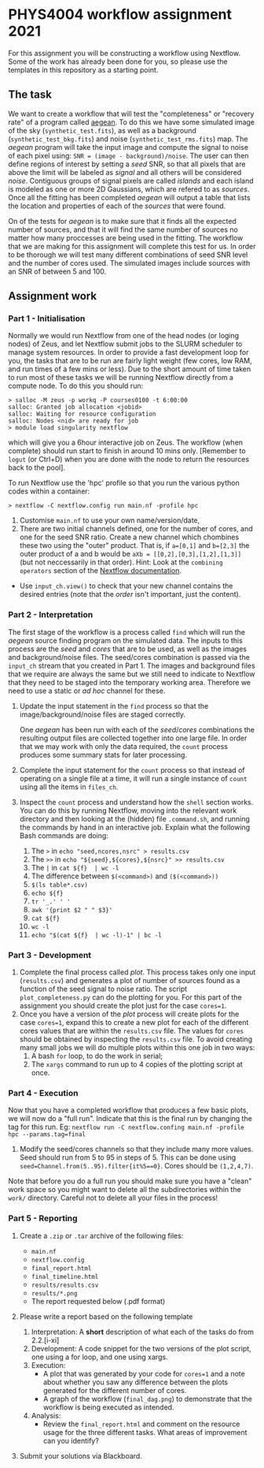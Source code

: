 # PHYS4004 workflow assignment 2021

For this assignment you will be constructing a workflow using Nextflow. Some of the work has already been done for you, so please use the templates in this repository as a starting point.


## The task

We want to create a workflow that will test the "completeness" or "recovery rate" of a program called [aegean](https://github.com/PaulHancock/Aegean).
To do this we have some simulated image of the sky (`synthetic_test.fits`), as well as a background (`synthetic_test_bkg.fits`) and noise (`synthetic_test_rms.fits`) map.
The *aegean* program will take the input image and compute the signal to noise of each pixel using: `SNR = (image - background)/noise`.
The user can then define regions of interest by setting a *seed* SNR, so that all pixels that are above the limit will be labeled as *signal* and all others will be considered *noise*.
Contiguous groups of signal pixels are called *islands* and each island is modeled as one or more 2D Gaussians, which are refered to as *sources*.
Once all the fitting has been completed *aegean* will output a table that lists the location and properties of each of the *sources* that were found.

On of the tests for *aegean* is to make sure that it finds all the expected number of sources, and that it will find the same number of sources no matter how many proccesses are being used in the fitting.
The workflow that we are making for this assignment will complete this test for us. 
In order to be thorough we will test many different combinations of seed SNR level and the number of cores used.
The simulated images include sources with an SNR of between 5 and 100. 


## Assignment work


### Part 1 - Initialisation
Normally we would run Nextflow from one of the head nodes (or loging nodes) of Zeus, and let Nextflow submit jobs to the SLURM scheduler to manage system resources.
In order to provide a fast development loop for you, the tasks that are to be run are fairly light weight (few cores, low RAM, and run times of a few mins or less).
Due to the short amount of time taken to run most of these tasks we will be running Nextflow directly from a compute node.
To do this you should run:
```
> salloc -M zeus -p workq -P courses0100 -t 6:00:00
salloc: Granted job allocation <jobid>
salloc: Waiting for resource configuration
salloc: Nodes <nid> are ready for job
> module load singularity nextflow
```
which will give you a 6hour interactive job on Zeus.
The workflow (when complete) should run start to finish in around 10 mins only.
[Remember to `logut` (or Ctrl+D) when you are done with the node to return the resources back to the pool].

To run Nextflow use the 'hpc' profile so that you run the various python codes within a container:
```
> nextflow -C nextflow.config run main.nf -profile hpc
```


1. Customise `main.nf` to use your own name/version/date,
1. There are two initial channels defined, one for the number of cores, and one for the seed SNR ratio.
Create a new channel which chombines these two using the "outer" product.
That is, if `a=[0,1]` and `b=[2,3]` the outer product of a and b would be `aXb = [[0,2],[0,3],[1,2],[1,3]]` (but not neccessarily in that order).
Hint: Look at the `combining operators` section of the [Nextflow documentation](https://www.nextflow.io/docs/latest/).
- Use `input_ch.view()` to check that your new channel contains the desired entries (note that the *order* isn't important, just the content).

### Part 2 - Interpretation

The first stage of the workflow is a process called `find` which will run the *aegean* source finding program on the simulated data.
The inputs to this process are the *seed* and *cores* that are to be used, as well as the images and background/noise files.
The seed/cores combination is passed via the `input_ch` stream that you created in Part 1.
The images and background files that we require are always the same but we still need to indicate to Nextflow that they need to be staged into the temporary working area.
Therefore we need to use a static or *ad hoc* channel for these.
1. Update the input statement in the `find` process so that the image/background/noise files are staged correctly.

    One *aegean* has been run with each of the *seed*/*cores* combinations the resulting output files are collected together into one large file.
In order that we may work with only the data required, the `count` process produces some summary stats for later processing.

1. Complete the input statement for the `count` process so that instead of operating on a single file at a time, it will run a single instance of `count` using all the items in `files_ch`.

1. Inspect the `count` process and understand how the `shell` section works. You can do this by running Nextflow, moving into the relevant work directory and then looking at the (hidden) file `.command.sh`, and running the commands by hand in an interactive job.
Explain what the following Bash commands are doing:
    1. The `>` in `echo "seed,ncores,nsrc" > results.csv`
    1. The `>>` in `echo "${seed},${cores},${nsrc}" >> results.csv`
    1. The `|` in `cat ${f}  | wc -l`
    1. The difference between `$(<command>)` and `($(<command>))`
    1. `$(ls table*.csv)`
    1. `echo ${f}`
    1. `tr '_.' ' '`
    1. `awk '{print $2 " " $3}'`
    1. `cat ${f}`
    1. `wc -l`
    1. `echo "$(cat ${f}  | wc -l)-1" | bc -l`

### Part 3 - Development

1. Complete the final process called *plot*.
This process takes only one input (`results.csv`) and generates a plot of number of sources found as a function of the seed signal to noise ratio.
The script `plot_completeness.py` can do the plotting for you.
For this part of the assignment you should create the plot just for the case `cores=1`.
1. Once you have a version of the *plot* process will create plots for the case `cores=1`, expand this to create a new plot for each of the different cores values that are within the `results.csv` file.
The values for `cores` should be obtained by inspecting the `results.csv` file.
To avoid creating many small jobs we will do multiple plots within this one job in two ways:
   1. A bash `for` loop, to do the work in serial;
   1. The `xargs` command to run up to 4 copies of the plotting script at once.

### Part 4 - Execution
Now that you have a completed workflow that produces a few basic plots, we will now do a "full run".
Indicate that this is the final run by changing the tag for this run.
Eg: `nextflow run -C nextflow.confing main.nf -profile hpc --params.tag=final`
1. Modify the seed/cores channels so that they include many more values. Seed should run from 5 to 95 in steps of 5.
This can be done using `seed=Channel.from(5..95).filter{it%5==0}`. Cores should be `(1,2,4,7)`.

Note that before you do a full run you should make sure you have a "clean" work space so you might want to delete all the subdirectories within the `work/` directory.
Careful not to delete all your files in the process!

### Part 5 - Reporting
1. Create a `.zip` or `.tar` archive of the following files:
   - `main.nf`
   - `nextflow.config`
   - `final_report.html`
   - `final_timeline.html`
   - `results/results.csv`
   - `results/*.png`
   - The report requested below (.pdf format)

1. Please write a report based on the following template
   1. Interpretation: A **short** description of what each of the tasks do from 2.2.[i-xi]
   1. Development: A code snippet for the two versions of the plot script, one using a for loop, and one using xargs.
   1. Execution: 
      - A plot that was generated by your code for `cores=1` and a note about whether you saw any difference between the plots generated for the different number of cores.
      - A graph of the workflow (`final_dag.png`) to demonstrate that the workflow is being executed as intended.
   1. Analysis:
      - Review the `final_report.html` and comment on the resource usage for the three different tasks. What areas of improvement can you identify?
      
1. Submit your solutions via Blackboard.
 
